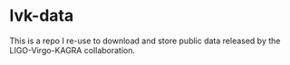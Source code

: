 # lvk-data

This is a repo I re-use to download and store public data released by the LIGO-Virgo-KAGRA collaboration.
